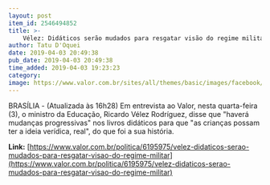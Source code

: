 ```yaml
---
layout: post
item_id: 2546494852
title: >-
    Vélez: Didáticos serão mudados para resgatar visão do regime militar
author: Tatu D'Oquei
date: 2019-04-03 20:49:38
pub_date: 2019-04-03 20:49:38
time_added: 2019-04-03 19:23:23
category: 
image: https://www.valor.com.br/sites/all/themes/basic/images/facebook/valor-big.jpg
---
```


BRASÍLIA - (Atualizada às 16h28) Em entrevista ao Valor, nesta quarta-feira (3), o ministro da Educação, Ricardo Vélez Rodríguez, disse que "haverá mudanças progressivas" nos livros didáticos para que "as crianças possam ter a ideia verídica, real", do que foi a sua história.

**Link:** [https://www.valor.com.br/politica/6195975/velez-didaticos-serao-mudados-para-resgatar-visao-do-regime-militar](https://www.valor.com.br/politica/6195975/velez-didaticos-serao-mudados-para-resgatar-visao-do-regime-militar)

